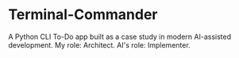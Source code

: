 # Terminal-Commander
A Python CLI To-Do app built as a case study in modern AI-assisted development. My role: Architect. AI's role: Implementer.
